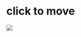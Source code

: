 # click to move

![](https://media1.giphy.com/media/v1.Y2lkPTc5MGI3NjExOWx1bTAxYnRjdndkemhxcjBnbHlvNHo2ZmpvcGdlbmoyamJvZTRtcCZlcD12MV9pbnRlcm5hbF9naWZfYnlfaWQmY3Q9Zw/oVTow3JJdmjIcJqLSz/giphy.gif)